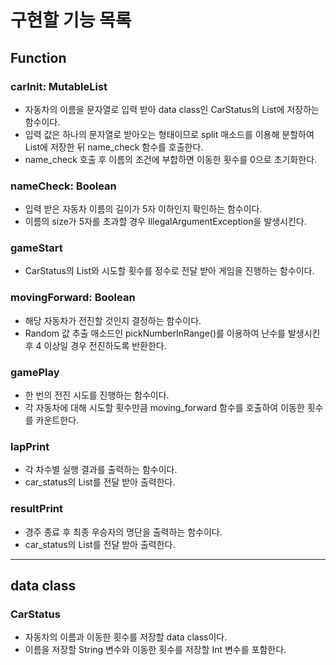 # 구현할 기능 목록

## Function
### carInit: MutableList<CarStatus>
- 자동차의 이름을 문자열로 입력 받아 data class인 CarStatus의 List에 저장하는 함수이다.
- 입력 값은 하나의 문자열로 받아오는 형태이므로 split 매소드를 이용해 분할하여 List에 저장한 뒤 name_check 함수를 호출한다.
- name_check 호출 후 이름의 조건에 부합하면 이동한 횟수를 0으로 초기화한다.

### nameCheck: Boolean
- 입력 받은 자동차 이름의 길이가 5자 이하인지 확인하는 함수이다.
- 이름의 size가 5자를 초과할 경우 IllegalArgumentException을 발생시킨다.

### gameStart
- CarStatus의 List와 시도할 횟수를 정수로 전달 받아 게임을 진행하는 함수이다.

### movingForward: Boolean
- 해당 자동차가 전진할 것인지 결정하는 함수이다.
- Random 값 추출 매소드인 pickNumberInRange()를 이용하여 난수를 발생시킨 후 4 이상일 경우 전진하도록 반환한다.

### gamePlay
- 한 번의 전진 시도를 진행하는 함수이다.
- 각 자동차에 대해 시도할 횟수만큼 moving_forward 함수를 호출하여 이동한 횟수를 카운트한다.

### lapPrint
- 각 차수별 실행 결과를 출력하는 함수이다.
- car_status의 List를 전달 받아 출력한다.

### resultPrint
- 경주 종료 후 최종 우승자의 명단을 출력하는 함수이다.
- car_status의 List를 전달 받아 출력한다.

---

## data class
### CarStatus
- 자동차의 이름과 이동한 횟수를 저장할 data class이다. 
- 이름을 저장할 String 변수와 이동한 횟수를 저장할 Int 변수를 포함한다.

